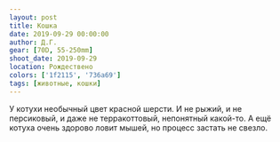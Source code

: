 ```yaml
---
layout: post
title: Кошка
date: 2019-09-29 00:00:00
author: Д.Г.
gear: [70D, 55-250mm]
shoot_date: 2019-09-29
location: Рождествено
colors: ['1f2115', '736a69']
tags: [животные, кошки]
---
```

У котухи необычный цвет красной шерсти. И не рыжий, и не персиковый, и даже не терракоттовый, непонятный какой-то. А ещё котуха очень здорово ловит мышей, но процесс застать не свезло.
